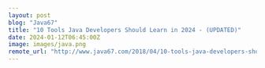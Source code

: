 ```yaml
---
layout: post
blog: "Java67"
title: "10 Tools Java Developers Should Learn in 2024 - (UPDATED)"
date: 2024-01-12T06:45:00Z
image: images/java.png
remote_url: "http://www.java67.com/2018/04/10-tools-java-developers-should-learn.html"
---
```

